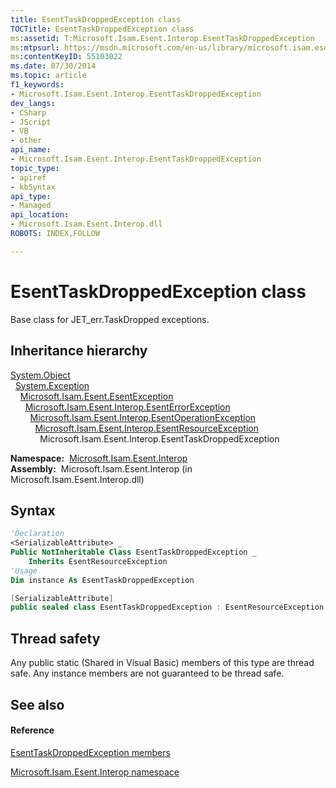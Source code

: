 ```yaml
---
title: EsentTaskDroppedException class
TOCTitle: EsentTaskDroppedException class
ms:assetid: T:Microsoft.Isam.Esent.Interop.EsentTaskDroppedException
ms:mtpsurl: https://msdn.microsoft.com/en-us/library/microsoft.isam.esent.interop.esenttaskdroppedexception(v=EXCHG.10)
ms:contentKeyID: 55103022
ms.date: 07/30/2014
ms.topic: article
f1_keywords:
- Microsoft.Isam.Esent.Interop.EsentTaskDroppedException
dev_langs:
- CSharp
- JScript
- VB
- other
api_name: 
- Microsoft.Isam.Esent.Interop.EsentTaskDroppedException
topic_type: 
- apiref
- kbSyntax
api_type: 
- Managed
api_location: 
- Microsoft.Isam.Esent.Interop.dll
ROBOTS: INDEX,FOLLOW

---
```


# EsentTaskDroppedException class

Base class for JET_err.TaskDropped exceptions.

## Inheritance hierarchy

[System.Object](https://docs.microsoft.com/dotnet/api/system.object?redirectedfrom=MSDN)  
  [System.Exception](https://docs.microsoft.com/dotnet/api/system.exception?redirectedfrom=MSDN)  
    [Microsoft.Isam.Esent.EsentException](dn292088\(v=exchg.10\).md)  
      [Microsoft.Isam.Esent.Interop.EsentErrorException](dn274314\(v=exchg.10\).md)  
        [Microsoft.Isam.Esent.Interop.EsentOperationException](dn319727\(v=exchg.10\).md)  
          [Microsoft.Isam.Esent.Interop.EsentResourceException](dn350557\(v=exchg.10\).md)  
            Microsoft.Isam.Esent.Interop.EsentTaskDroppedException  

**Namespace:**  [Microsoft.Isam.Esent.Interop](hh596136\(v=exchg.10\).md)  
**Assembly:**  Microsoft.Isam.Esent.Interop (in Microsoft.Isam.Esent.Interop.dll)

## Syntax

``` vb
'Declaration
<SerializableAttribute> _
Public NotInheritable Class EsentTaskDroppedException _
    Inherits EsentResourceException
'Usage
Dim instance As EsentTaskDroppedException
```

``` csharp
[SerializableAttribute]
public sealed class EsentTaskDroppedException : EsentResourceException
```

## Thread safety

Any public static (Shared in Visual Basic) members of this type are thread safe. Any instance members are not guaranteed to be thread safe.

## See also

#### Reference

[EsentTaskDroppedException members](dn334966\(v=exchg.10\).md)

[Microsoft.Isam.Esent.Interop namespace](hh596136\(v=exchg.10\).md)

